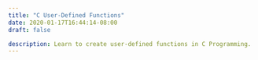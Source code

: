 ```yaml
---
title: "C User-Defined Functions"
date: 2020-01-17T16:44:14-08:00
draft: false

description: Learn to create user-defined functions in C Programming.
---
```


